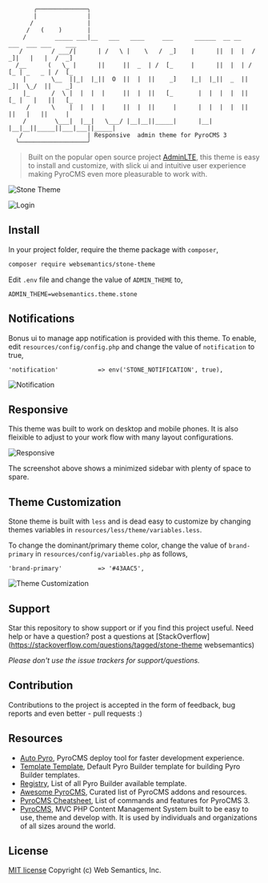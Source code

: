 ```
       ╭──────────────╮
       |              |
      /               |
     /   (    )       |
    /        _____ ___|__   ___   ____     ___      ______  __ __    ___  ___ ___    ___
   /        / ___/|      | /   \ |    \   /  _]    |      ||  |  |  /  _]|   |   |  /  _]
  /__      (   \_ |      ||     ||  _  | /  [_     |      ||  |  | /  [_ | _   _ | /  [_
    |       \__  ||_|  |_||  O  ||  |  ||    _]    |_|  |_||  _  ||    _]|  \_/  ||    _]
    |_      /  \ |  |  |  |     ||  |  ||   [_       |  |  |  |  ||   [_ |   |   ||   [_
     /      \    |  |  |  |     ||  |  ||     |      |  |  |  |  ||     ||   |   ||     |
    /        \___|  |__|   \___/ |__|__||_____|      |__|  |__|__||_____||___|___||_____|
   /                  | Responsive  admin theme for PyroCMS 3
  ╰───────────────────╯ 
```
> Built on the popular open source project [AdminLTE](https://almsaeedstudio.com/themes/AdminLTE/index2.html), this theme is easy to install and customize, with slick ui and intuitive user experience making PyroCMS even more pleasurable to work with.

![Stone Theme](https://github.com/websemantics/stone-theme/raw/master/docs/stone-2.png "Stone Theme")

![Login](https://github.com/websemantics/stone-theme/raw/master/docs/stone-1.png "Login")

## Install

In your project folder, require the theme package with `composer`,

```bash
composer require websemantics/stone-theme
```

Edit `.env` file and change the value of `ADMIN_THEME` to,

```
ADMIN_THEME=websemantics.theme.stone
```

## Notifications

Bonus ui to manage app notification is provided with this theme. To enable, edit `resources/config/config.php` and change the value of `notification` to true,

```
'notification'           => env('STONE_NOTIFICATION', true),
```

![Notification](https://github.com/websemantics/stone-theme/raw/master/docs/stone-4.png "Notification")

## Responsive

This theme was built to work on desktop and mobile phones. It is also fleixible to adjust to your work flow with many layout configurations.

![Responsive](https://github.com/websemantics/stone-theme/raw/master/docs/stone-2.png "Responsive")

The screenshot above shows a minimized sidebar with plenty of space to spare.

## Theme Customization

Stone theme is built with `less` and is dead easy to customize by changing themes variables in `resources/less/theme/variables.less`. 

To change the dominant/primary theme color, change the value of `brand-primary` in `resources/config/variables.php` as follows, 

```
'brand-primary'          => '#43AAC5',
```

![Theme Customization](https://github.com/websemantics/stone-theme/raw/master/docs/stone-5.png "Theme Customization")

## Support

Star this repository to show support or if you find this project useful. Need help or have a question? post a questions at [StackOverflow](https://stackoverflow.com/questions/tagged/stone-theme websemantics) 

*Please don't use the issue trackers for support/questions.*

## Contribution

Contributions to the project is accepted in the form of feedback, bug reports and even better - pull requests :)

## Resources

- [Auto Pyro](https://github.com/websemantics/auto-pyro), PyroCMS deploy tool for faster development experience.
- [Template Template](https://github.com/pyrocms-templates/template-template), Default Pyro Builder template for building Pyro Builder templates.
- [Registry](https://github.com/pyrocms-templates), List of all Pyro Builder available template.
- [Awesome PyroCMS](https://github.com/websemantics/awesome-pyrocms), Curated list of PyroCMS addons and resources.
- [PyroCMS Cheatsheet](http://websemantics.github.io/pyrocms-cheatsheet), List of commands and features for PyroCMS 3.
- [PyroCMS](https://github.com/pyrocms/pyrocms), MVC PHP Content Management System built to be easy to use, theme and develop with. It is used by individuals and organizations of all sizes around the world.

## License

[MIT license](http://opensource.org/licenses/mit-license.php)
Copyright (c) Web Semantics, Inc.